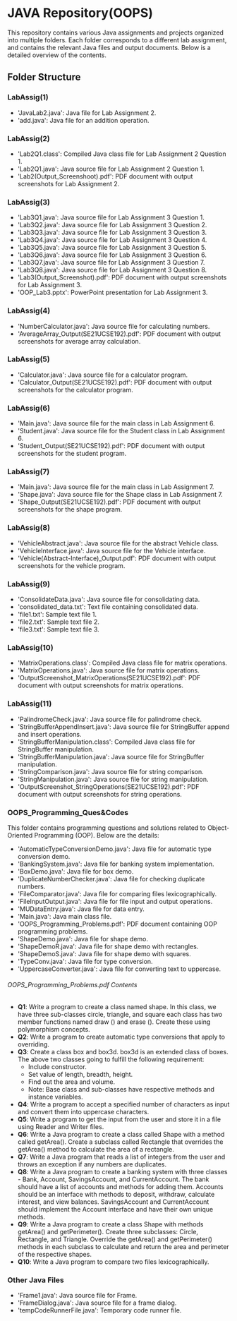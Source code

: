 # JAVA Repository(OOPS)

This repository contains various Java assignments and projects organized into multiple folders. Each folder corresponds to a different lab assignment, and contains the relevant Java files and output documents. Below is a detailed overview of the contents.

## Folder Structure

### LabAssig(1)
- 'JavaLab2.java': Java file for Lab Assignment 2.
- 'add.java': Java file for an addition operation.

### LabAssig(2)
- 'Lab2Q1.class': Compiled Java class file for Lab Assignment 2 Question 1.
- 'Lab2Q1.java': Java source file for Lab Assignment 2 Question 1.
- 'Lab2(Output_Screenshoot).pdf': PDF document with output screenshots for Lab Assignment 2.

### LabAssig(3)
- 'Lab3Q1.java': Java source file for Lab Assignment 3 Question 1.
- 'Lab3Q2.java': Java source file for Lab Assignment 3 Question 2.
- 'Lab3Q3.java': Java source file for Lab Assignment 3 Question 3.
- 'Lab3Q4.java': Java source file for Lab Assignment 3 Question 4.
- 'Lab3Q5.java': Java source file for Lab Assignment 3 Question 5.
- 'Lab3Q6.java': Java source file for Lab Assignment 3 Question 6.
- 'Lab3Q7.java': Java source file for Lab Assignment 3 Question 7.
- 'Lab3Q8.java': Java source file for Lab Assignment 3 Question 8.
- 'Lab3(Output_Screenshot).pdf': PDF document with output screenshots for Lab Assignment 3.
- 'OOP_Lab3.pptx': PowerPoint presentation for Lab Assignment 3.

### LabAssig(4)
- 'NumberCalculator.java': Java source file for calculating numbers.
- 'AverageArray_Output(SE21UCSE192).pdf': PDF document with output screenshots for average array calculation.

### LabAssig(5)
- 'Calculator.java': Java source file for a calculator program.
- 'Calculator_Output(SE21UCSE192).pdf': PDF document with output screenshots for the calculator program.

### LabAssig(6)
- 'Main.java': Java source file for the main class in Lab Assignment 6.
- 'Student.java': Java source file for the Student class in Lab Assignment 6.
- 'Student_Output(SE21UCSE192).pdf': PDF document with output screenshots for the student program.

### LabAssig(7)
- 'Main.java': Java source file for the main class in Lab Assignment 7.
- 'Shape.java': Java source file for the Shape class in Lab Assignment 7.
- 'Shape_Output(SE21UCSE192).pdf': PDF document with output screenshots for the shape program.

### LabAssig(8)
- 'VehicleAbstract.java': Java source file for the abstract Vehicle class.
- 'VehicleInterface.java': Java source file for the Vehicle interface.
- 'Vehicle(Abstract-Interface)_Output.pdf': PDF document with output screenshots for the vehicle program.

### LabAssig(9)
- 'ConsolidateData.java': Java source file for consolidating data.
- 'consolidated_data.txt': Text file containing consolidated data.
- 'file1.txt': Sample text file 1.
- 'file2.txt': Sample text file 2.
- 'file3.txt': Sample text file 3.

### LabAssig(10)
- 'MatrixOperations.class': Compiled Java class file for matrix operations.
- 'MatrixOperations.java': Java source file for matrix operations.
- 'OutputScreenshot_MatrixOperations(SE21UCSE192).pdf': PDF document with output screenshots for matrix operations.

### LabAssig(11)
- 'PalindromeCheck.java': Java source file for palindrome check.
- 'StringBufferAppendInsert.java': Java source file for StringBuffer append and insert operations.
- 'StringBufferManipulation.class': Compiled Java class file for StringBuffer manipulation.
- 'StringBufferManipulation.java': Java source file for StringBuffer manipulation.
- 'StringComparison.java': Java source file for string comparison.
- 'StringManipulation.java': Java source file for string manipulation.
- 'OutputScreenshot_StringOperations(SE21UCSE192).pdf': PDF document with output screenshots for string operations.

### OOPS_Programming_Ques&Codes
This folder contains programming questions and solutions related to Object-Oriented Programming (OOP). Below are the details:

- 'AutomaticTypeConversionDemo.java': Java file for automatic type conversion demo.
- 'BankingSystem.java': Java file for banking system implementation.
- 'BoxDemo.java': Java file for box demo.
- 'DuplicateNumberChecker.java': Java file for checking duplicate numbers.
- 'FileComparator.java': Java file for comparing files lexicographically.
- 'FileInputOutput.java': Java file for file input and output operations.
- 'MUDataEntry.java': Java file for data entry.
- 'Main.java': Java main class file.
- 'OOPS_Programming_Problems.pdf': PDF document containing OOP programming problems.
- 'ShapeDemo.java': Java file for shape demo.
- 'ShapeDemoR.java': Java file for shape demo with rectangles.
- 'ShapeDemoS.java': Java file for shape demo with squares.
- 'TypeConv.java': Java file for type conversion.
- 'UppercaseConverter.java': Java file for converting text to uppercase.

###### OOPS_Programming_Problems.pdf Contents
- **Q1**: Write a program to create a class named shape. In this class, we have three sub-classes circle, triangle, and square each class has two member functions named draw () and erase (). Create these using polymorphism concepts.
- **Q2**: Write a program to create automatic type conversions that apply to overriding.
- **Q3**: Create a class box and box3d. box3d is an extended class of boxes. The above two classes going to fulfill the following requirement:
  - Include constructor.
  - Set value of length, breadth, height.
  - Find out the area and volume.
  - Note: Base class and sub-classes have respective methods and instance variables.
- **Q4**: Write a program to accept a specified number of characters as input and convert them into uppercase characters.
- **Q5**: Write a program to get the input from the user and store it in a file using Reader and Writer files.
- **Q6**: Write a Java program to create a class called Shape with a method called getArea(). Create a subclass called Rectangle that overrides the getArea() method to calculate the area of a rectangle.
- **Q7**: Write a Java program that reads a list of integers from the user and throws an exception if any numbers are duplicates.
- **Q8**: Write a Java program to create a banking system with three classes - Bank, Account, SavingsAccount, and CurrentAccount. The bank should have a list of accounts and methods for adding them. Accounts should be an interface with methods to deposit, withdraw, calculate interest, and view balances. SavingsAccount and CurrentAccount should implement the Account interface and have their own unique methods.
- **Q9**: Write a Java program to create a class Shape with methods getArea() and getPerimeter(). Create three subclasses: Circle, Rectangle, and Triangle. Override the getArea() and getPerimeter() methods in each subclass to calculate and return the area and perimeter of the respective shapes.
- **Q10**: Write a Java program to compare two files lexicographically.

### Other Java Files
- 'Frame1.java': Java source file for Frame.
- 'FrameDialog.java': Java source file for a frame dialog.
- 'tempCodeRunnerFile.java': Temporary code runner file.
